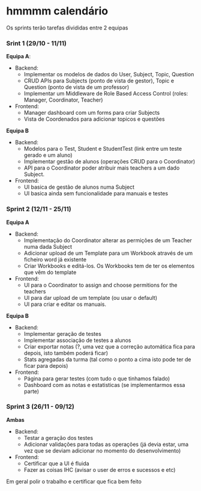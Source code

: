 # hmmmm calendário

Os sprints terão tarefas divididas entre 2 equipas

### Srint 1 (29/10 - 11/11)

**Equipa A**:

 - Backend:
    - Implementar os modelos de dados do User, Subject, Topic, Question
    - CRUD APIs para Subjects (ponto de vista de gestor), Topic e Question (ponto de vista de um professor)
    - Implementar um Middleware de Role Based Access Control (roles: Manager, Coordinator, Teacher)
 - Frontend:
    - Manager dashboard com um forms para criar Subjects
    - Vista de Coordenados para adicionar topicos e questões

**Equipa B**

 - Backend:
    - Modelos para o Test, Student e StudentTest (link entre um teste gerado e um aluno)
    - Implementar gestão de alunos (operações CRUD para o Coordinator)
    - API para o Coordinator poder atribuir mais teachers a um dado Subject.
 - Frontend:
    - UI basica de gestão de alunos numa Subject
    - UI basica ainda sem funcionalidade para manuais e testes


### Sprint 2 (12/11 - 25/11)

**Equipa A**
 - Backend:
    - Implementação do Coordinator alterar as permições de um Teacher numa dada Subject
    - Adicionar upload de um Template para um Workbook através de um ficheiro word já existente
    - Criar Workbooks e editá-los. Os Workbooks tem de ter os elementos que vêm do template
 - Frontend:
    - UI para o Coordinator to assign and choose permitions for the teachers
    - UI para dar upload de um template (ou usar o default)
    - UI para criar e editar os manuais.

**Equipa B**
 - Backend:
    - Implementar geração de testes
    - Implementar associação de testes a alunos
    - Criar exportar notas (?, uma vez que a correção automática fica para depois, isto também poderá ficar)
    - Stats agregadas da turma (tal como o ponto a cima isto pode ter de ficar para depois)
 - Frontend:
    - Página para gerar testes (com tudo o que tinhamos falado)
    - Dashboard com as notas e estatisticas (se implementarmos essa parte)


### Sprint 3 (26/11 - 09/12)

**Ambas**
 - Backend:
    - Testar a geração dos testes
    - Adicionar validações para todas as operações (já devia estar, uma vez que se deviam adicionar no momento do desenvolvimento)
 - Frontend:
    - Certificar que a UI é fluida
    - Fazer as coisas IHC (avisar o user de erros e sucessos e etc)

Em geral polir o trabalho e certificar que fica bem feito